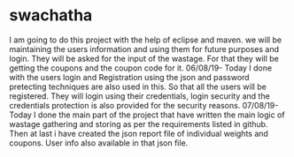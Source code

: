 # swachatha
I am going to do this project with the help of eclipse and maven.
we will be maintaining the users information and using them for future purposes and login.
They will be asked for the input of the wastage. For that they will be getting the coupons and the coupon code for it.
06/08/19- Today I done with the users login and Registration using the json and password pretecting techniques are also used in this. So that all the users will be registered. They will login using their credentials, login security and the credentials protection is also provided for the security reasons.
07/08/19- Today I done the main part of the project that have written the main logic of wastage gathering and storing as per the requirements listed in github. Then at last i have created the json report file of individual weights and coupons. User info also available in that json file.

